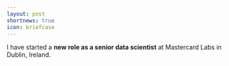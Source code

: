 ```yaml
---
layout: post
shortnews: true
icon: briefcase
---
```


I have started a <b> new role as a senior data scientist</b> at Mastercard Labs in Dublin, Ireland.